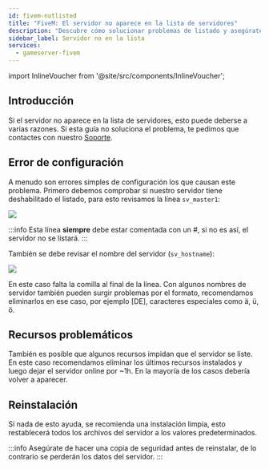 ```yaml
---
id: fivem-notlisted
title: "FiveM: El servidor no aparece en la lista de servidores"
description: "Descubre cómo solucionar problemas de listado y asegúrate de que tu servidor aparezca correctamente en la lista → Aprende más ahora"
sidebar_label: Servidor no en la lista
services:
  - gameserver-fivem
---
```


import InlineVoucher from '@site/src/components/InlineVoucher';

## Introducción

Si el servidor no aparece en la lista de servidores, esto puede deberse a varias razones. Si esta guía no soluciona el problema, te pedimos que contactes con nuestro [Soporte](https://zap-hosting.com/en/customer/support/).

<InlineVoucher />

## Error de configuración

A menudo son errores simples de configuración los que causan este problema. Primero debemos comprobar si nuestro servidor tiene deshabilitado el listado, para esto revisamos la línea `sv_master1`:

![](https://screensaver01.zap-hosting.com/index.php/s/KBH8deTbXxfrWtB/preview)

:::info
Esta línea **siempre** debe estar comentada con un #, si no es así, el servidor no se listará.
:::

También se debe revisar el nombre del servidor (`sv_hostname`):

![](https://screensaver01.zap-hosting.com/index.php/s/9KyEj4tNQWRYxdB/preview)

En este caso falta la comilla al final de la línea. Con algunos nombres de servidor también pueden surgir problemas por el formato, recomendamos eliminarlos en ese caso, por ejemplo [DE], caracteres especiales como ä, ü, ö.

## Recursos problemáticos

También es posible que algunos recursos impidan que el servidor se liste. En este caso recomendamos eliminar los últimos recursos instalados y luego dejar el servidor online por ~1h. En la mayoría de los casos debería volver a aparecer.

## Reinstalación

Si nada de esto ayuda, se recomienda una instalación limpia, esto restablecerá todos los archivos del servidor a los valores predeterminados.

:::info
Asegúrate de hacer una copia de seguridad antes de reinstalar, de lo contrario se perderán los datos del servidor.
:::

<InlineVoucher />